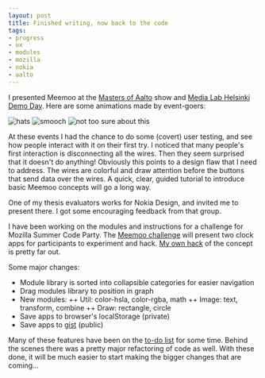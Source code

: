 ```yaml
--- 
layout: post
title: Finished writing, now back to the code
tags: 
- progress
- ux
- modules
- mozilla
- nokia
- aalto
---
```


I presented Meemoo at the [Masters of Aalto](http://moa.aalto.fi/2012/en/masters/forrest-oliphant/) show and [Media Lab Helsinki Demo Day](http://mlab.taik.fi/news/2012/05/21/media-lab-demo-day-23-5-2012-programme-here/). Here are some animations made by event-goers:

![hats](http://i.imgur.com/nLFKo.gif) ![smooch](http://i.imgur.com/y2GKs.gif) ![not too sure about this](http://i.imgur.com/Nlp3F.gif)

At these events I had the chance to do some (covert) user testing, and see how people interact with it on their first try. I noticed that many people's first interaction is disconnecting all the wires. Then they seem surprised that it doesn't do anything! Obviously this points to a design flaw that I need to address. The wires are colorful and draw attention before the buttons that send data over the wires. A quick, clear, guided tutorial to introduce basic Meemoo concepts will go a long way.

One of my thesis evaluators works for Nokia Design, and invited me to present there. I got some encouraging feedback from that group.

I have been working on the modules and instructions for a challenge for Mozilla Summer Code Party. The [Meemoo challenge](https://wiki.mozilla.org/Webmakers/Projects/MeemooClock-DIY) will present two clock apps for participants to experiment and hack. [My own hack](http://meemoo.org/iframework/#gist/2930234) of the concept is pretty far out.

Some major changes:

+ Module library is sorted into collapsible categories for easier navigation
+ Drag modules library to position in graph
+ New modules:
++ Util: color-hsla, color-rgba, math
++ Image: text, transform, combine
++ Draw: rectangle, circle
+ Save apps to browser's localStorage (private)
+ Save apps to [gist](https://gist.github.com/) (public)

Many of these features have been on the [to-do list](https://github.com/meemoo/iframework/issues) for some time. Behind the scenes there was a pretty major refactoring of code as well. With these done, it will be much easier to start making the bigger changes that are coming...